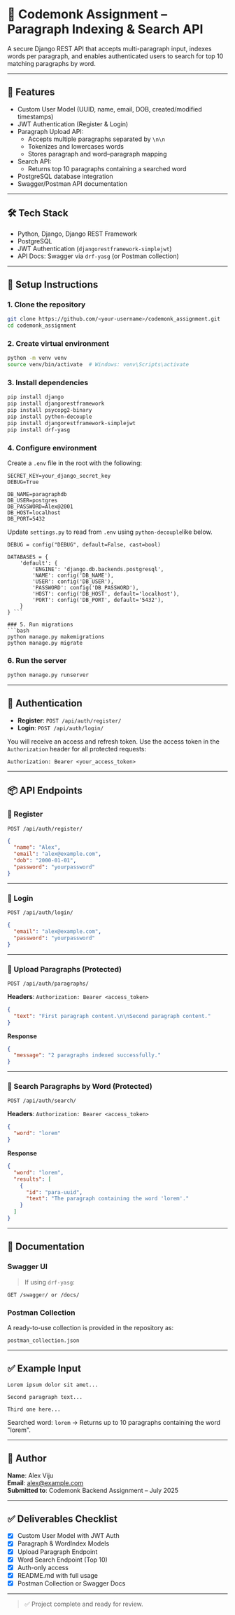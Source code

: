 
# 📘 Codemonk Assignment – Paragraph Indexing & Search API

A secure Django REST API that accepts multi-paragraph input, indexes words per paragraph, and enables authenticated users to search for top 10 matching paragraphs by word.

---

## 🚀 Features

- Custom User Model (UUID, name, email, DOB, created/modified timestamps)
- JWT Authentication (Register & Login)
- Paragraph Upload API:
  - Accepts multiple paragraphs separated by `\n\n`
  - Tokenizes and lowercases words
  - Stores paragraph and word–paragraph mapping
- Search API:
  - Returns top 10 paragraphs containing a searched word
- PostgreSQL database integration
- Swagger/Postman API documentation

---

## 🛠️ Tech Stack

- Python, Django, Django REST Framework
- PostgreSQL
- JWT Authentication (`djangorestframework-simplejwt`)
- API Docs: Swagger via `drf-yasg` (or Postman collection)

---

## 🔧 Setup Instructions

### 1. Clone the repository
```bash
git clone https://github.com/<your-username>/codemonk_assignment.git
cd codemonk_assignment
```

### 2. Create virtual environment
```bash
python -m venv venv
source venv/bin/activate  # Windows: venv\Scripts\activate
```

### 3. Install dependencies
```bash
pip install django
pip install djangorestframework
pip install psycopg2-binary
pip install python-decouple
pip install djangorestframework-simplejwt
pip install drf-yasg
```

### 4. Configure environment

Create a `.env` file in the root with the following:

```env
SECRET_KEY=your_django_secret_key
DEBUG=True

DB_NAME=paragraphdb
DB_USER=postgres
DB_PASSWORD=Alex@2001
DB_HOST=localhost
DB_PORT=5432
```

Update `settings.py` to read from `.env` using `python-decouple`like below.
``` SECRET_KEY = config("SECRET_KEY")
DEBUG = config("DEBUG", default=False, cast=bool)

DATABASES = {
    'default': {
        'ENGINE': 'django.db.backends.postgresql',
        'NAME': config('DB_NAME'),
        'USER': config('DB_USER'),
        'PASSWORD': config('DB_PASSWORD'),
        'HOST': config('DB_HOST', default='localhost'),
        'PORT': config('DB_PORT', default='5432'),
    }
} ```

### 5. Run migrations
```bash
python manage.py makemigrations
python manage.py migrate
```

### 6. Run the server
```bash
python manage.py runserver
```

---

## 🔑 Authentication

- **Register**: `POST /api/auth/register/`
- **Login**: `POST /api/auth/login/`

You will receive an access and refresh token. Use the access token in the `Authorization` header for all protected requests:

```
Authorization: Bearer <your_access_token>
```

---

## 📦 API Endpoints

### 🔹 Register
```http
POST /api/auth/register/
```
```json
{
  "name": "Alex",
  "email": "alex@example.com",
  "dob": "2000-01-01",
  "password": "yourpassword"
}
```

---

### 🔹 Login
```http
POST /api/auth/login/
```
```json
{
  "email": "alex@example.com",
  "password": "yourpassword"
}
```

---

### 🔹 Upload Paragraphs (Protected)
```http
POST /api/auth/paragraphs/
```
**Headers**: `Authorization: Bearer <access_token>`

```json
{
  "text": "First paragraph content.\n\nSecond paragraph content."
}
```

**Response**
```json
{
  "message": "2 paragraphs indexed successfully."
}
```

---

### 🔹 Search Paragraphs by Word (Protected)
```http
POST /api/auth/search/
```
**Headers**: `Authorization: Bearer <access_token>`

```json
{
  "word": "lorem"
}
```

**Response**
```json
{
  "word": "lorem",
  "results": [
    {
      "id": "para-uuid",
      "text": "The paragraph containing the word 'lorem'."
    }
  ]
}
```

---

## 📘 Documentation

### Swagger UI
> If using `drf-yasg`:

```
GET /swagger/ or /docs/
```

### Postman Collection

A ready-to-use collection is provided in the repository as:
```
postman_collection.json
```

---

## ✅ Example Input

```text
Lorem ipsum dolor sit amet...

Second paragraph text...

Third one here...
```

Searched word: `lorem` → Returns up to 10 paragraphs containing the word "lorem".

---

## 🧑 Author

**Name**: Alex Viju  
**Email**: alex@example.com  
**Submitted to**: Codemonk Backend Assignment – July 2025

---

## ✅ Deliverables Checklist

- [x] Custom User Model with JWT Auth
- [x] Paragraph & WordIndex Models
- [x] Upload Paragraph Endpoint
- [x] Word Search Endpoint (Top 10)
- [x] Auth-only access
- [x] README.md with full usage
- [x] Postman Collection or Swagger Docs

---

> ✅ Project complete and ready for review.

